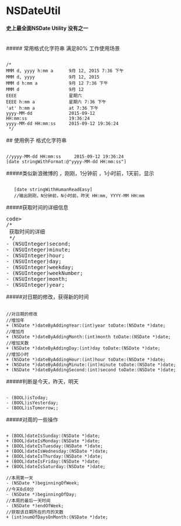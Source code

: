 # NSDateUtil

#### 史上最全面NSDate Utility 没有之一
<br >
##### 常用格式化字符串 满足80% 工作使用场景
<pre><code>
/*
MMM d, yyyy h:mm a      9月 12, 2015 7:36 下午
MMM d, yyyy             9月 12, 2015
MMM d h:mm a            9月 12 7:36 下午
MMM d                   9月 12
EEEE                    星期六
EEEE h:mm a             星期六 7:36 下午
'at' h:mm a             at 7:36 下午
yyyy-MM-dd              2015-09-12
HH:mm:ss                19:36:24
yyyy-MM-dd HH:mm:ss     2015-09-12 19:36:24
 */
</code></pre>
## 使用例子
格式化字符串

<pre><code>
//yyyy-MM-dd HH:mm:ss     2015-09-12 19:36:24
[date stringWithFormat:@"yyyy-MM-dd HH:mm:ss"] 
</code></pre>

#####类似新浪微博的 ，刚刚，1分钟前 ，1小时前，1天前，显示

<pre><code>
   [date stringWithHumanReadEasy]
   //输出刚刚，N分钟前，N小时前，昨天 HH:mm, YYYY-MM HH:mm
</code></pre>

#####获取时间的详细信息
<pre>code>
/*
 获取时间的详细
 */
- (NSUInteger)second;
- (NSUInteger)minute;
- (NSUInteger)hour;
- (NSUInteger)day;
- (NSUInteger)weekday;
- (NSUInteger)weekNumber;
- (NSUInteger)month;
- (NSUInteger)year;
</code></pre>

#####对日期的修改，获得新的时间
<pre><code>
//对日期的修改
//增加年
+ (NSDate *)dateByAddingYear:(int)year toDate:(NSDate *)date;
//增加月
+ (NSDate *)dateByAddingMonth:(int)month toDate:(NSDate *)date;
//增加天数
+ (NSDate *)dateByAddingDay:(int)day toDate:(NSDate *)date;
//增加小时
+ (NSDate *)dateByAddingHour:(int)hour toDate:(NSDate *)date;
+ (NSDate *)dateByAddingMinute:(int)minute toDate:(NSDate *)date;
+ (NSDate *)dateByAddingSecond:(int)second toDate:(NSDate *)date;
</code></pre>

#####判断是今天，昨天，明天
<pre><code>
- (BOOL)isToday;
- (BOOL)isYesterday;
- (BOOL)isTomorrow;;
</code></pre>


#####对周的一些操作
<pre><code>
+ (BOOL)dateIsSunday:(NSDate *)date;
+ (BOOL)dateIsMonday:(NSDate *)date;
+ (BOOL)dateIsTuesday:(NSDate *)date;
+ (BOOL)dateIsWednesday:(NSDate *)date;
+ (BOOL)dateIsThurday:(NSDate *)date;
+ (BOOL)dateIsFriday:(NSDate *)date;
+ (BOOL)dateIsSaturday:(NSDate *)date;

//本周第一天
- (NSDate *)beginningOfWeek;
//今天0点0分
- (NSDate *)beginningOfDay;
//本周的最后一天时间
- (NSDate *)endOfWeek;
//获取该日期所在的月的天数
+ (int)numOfDaysOnMonth:(NSDate *)date;
</code></pre>
